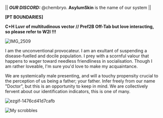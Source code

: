 || ***OUR DISCORD:*** @chembryo. **AsylumSkin** is the name of our system ||

**[PT BOUNDARIES]**

**C+H Luvr of multitudinous vector // Pref2B Off-Tab but love interacting, so please refer to W2I !!!**

![IMG_2509](https://github.com/user-attachments/assets/50571351-2dc2-4e15-a470-14bf08a52c98)

I am the unconventional provocateur. I am an exultant of suspending a disease-fuelled and docile population. I prey with a scornful valour that happens to wager toward needless friendliness in socialisation. Though I am rather loveable, I'm sure you'd love to make my acquaintance.


We are systemically male presenting, and will a touchy propensity crucial to the perception of us being a father; your father. Infer freely from our name "Doctor", but this is an opportunity to keep in mind. We are collectively fervent about our identification indicators, this is one of many.

![ezgif-1476cd41d7cafb](https://github.com/user-attachments/assets/e9b05709-a8ec-4349-9b01-f8e972a65d5c)

![My scrobbles](https://lastfm-recently-played.vercel.app/api?user=guewyfloe&count=8&width=500)

